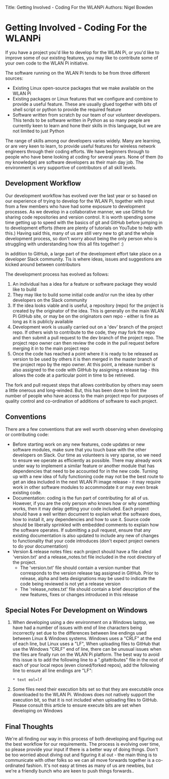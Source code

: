 Title: Getting Involved - Coding For the WLANPi
Authors: Nigel Bowden

# Getting Involved - Coding For the WLANPi

If you have a project you'd like to develop for the WLAN Pi, or you'd like to improve some of our existing features, you may like to contribute some of your own code to the WLAN Pi initiative.

The software running on the WLAN Pi tends to be from three different sources:

* Existing Linux open-source packages that we make available on the WLAN Pi
* Existing packages or Linux features that we configure and combine to provide a useful feature. These are usually glued together with bits of shell script or python to provide the required feature
* Software written from scratch by our team of our volunteer developers. This tends to be software written in Python as so many people are currently keen to learn and hone their skills in this language, but we are not limited to just Python   

The range of skills among our developers varies widely. Many are learning, or are very keen to learn, to provide useful features for wireless network engineers through their coding efforts. We have beginners through to people who have bene looking at coding for several years. None of them (to my knowledge) are software developers as their main day job. The environment is very supportive of contributors of all skill levels.

## Development Workflow

Our development workflow has evolved over the last year or so based on our experience of trying to develop for the WLAN Pi, together with input from a few members who have had some exposure to development processes. As we develop in a collaborative manner, we use GitHub for sharing code repositories and version control. It is worth spending some time getting up to speed with the basics of git and GitHub before jumping in to development efforts (there are plenty of tutorials on YouTube to help with this.) Having said this, many of us are still very new to git and the whole development process, so don't worry about being the only person who is struggling with understanding how this all fits together! :)

In addition to GitHub, a large part of the development effort take place on a developer Slack community. Tis is where ideas, issues and suggestions are kicked around between contributors

The development process has evolved as follows:

1. An individual has a idea for a feature or software package they would like to build
2. They may like to build some initial code and/or run the idea by other developers on the Slack community
3. If the idea looks viable and is useful, a repository (repo) for the project is created by the originator of the idea. This is generally on the main WLAN Pi GitHub site, or may be on the originators own repo - either is fine as long as it is publicly available
4. Development work is usually carried out on a 'dev' branch of the project repo. If others wish to contribute to the code, they may fork the repo and then submit a pull request to the dev branch of the project repo. The project repo owner can then review the code in the pull request before merging it in to the main project repo 
5. Once the code has reached a point where it is ready to be released as version to be used by others it is then merged in the master branch of the project repo by the repo owner. At this point, a release number is also assigned to the code with GitHub by assigning a release tag - this allows the code at a particular point in time to be retrieved.

The fork and pull request steps that allows contribution by others may seem a little onerous and long-winded. But, this has been done to limit the number of people who have access to the main project repo for purposes of quality control and co-ordination of additions of software to each project.

## Conventions

There are a few conventions that are well worth observing when developing or contributing code:

* Before starting work on any new features, code updates or new software modules, make sure that you touch base with the other developers on Slack. Our time as volunteers is very sparse, so we need to ensure we operate as efficiently as possible. There may already work under way to implement a similar feature or another module that has dependencies that need to be accounted for in the new code. Turning up with a new idea of fully functioning code may not be the best route to get an idea included in the next WLAN Pi image release - it may require work in other software modules to accommodate it or may even break existing code.
* Documentation: coding is the fun part of contributing for all of us. However, if you are the only person who knows how or why something works, then it may delay getting your code included. Each project should have a well written document to explain what the software does, how to install it, any dependencies and how to use it.  Source code should be liberally sprinkled with embedded comments to explain how the software operates. If submitting a pull request, ensure that any existing documentation is also updated to include any new of changes to functionality that your code introduces (don't expect project owners to do your documentation)
* Version & release notes files: each project should have a file called 'version.txt' and a release_notes.txt file included in the root directory of the project. 
    * The 'version.txt' file should contain a version number that corresponds to the version release tag assigned in GitHub. Prior to release, alpha and beta designations may be used to indicate the code being reviewed is not yet a release version
    * The 'release_notes.txt' file should contain a brief description of the new features, fixes or changes introduced in this release  

## Special Notes For Development on Windows

1. When developing using a dev environment on a Windows laptop, we have had a number of issues with end of line characters being incorrectly set due to the differences between line endings used between Linux & Windows systems. Windows uses a "CRLF" at the end of each line, but Linux uses a "LF", When uploading files to GitHub that use the Windows "CRLF" end of line, there can be unusual issues when the files are finally run on the WLAN Pi platform. The best way to avoid this issue is to add the following line to a ".gitattributes" file in the root of each of your local repos (even cloned/forked repos), add the following line to ensure all line endings are "LF":
    ```
    * text eol=lf
    ```

2. Some files need their execution bits set so that they are executable once downloaded to the WLAN Pi. Windows does not natively support the execution bit, so that it is not included when uploading files to GitHub. Please consult this article to ensure execute bits are set when developing on Windows

## Final Thoughts

We're all finding our way in this process of both developing and figuring out the best workflow for our requirements. The process is evolving over time, so please provide your input if there is a better way of doing things.  Don't be too worried about diving out and figuring it al out - the main thing is to communicate with other folks so we can all move forwards together is a co-ordinated fashion. It's not easy at times as many of us are newbies, but we're a friendly bunch who are keen to push things forwards..

<!-- link list -->
[nigel_twitter]: https://twitter.com/wifinigel
[jerry_twitter]: https://twitter.com/jolla

